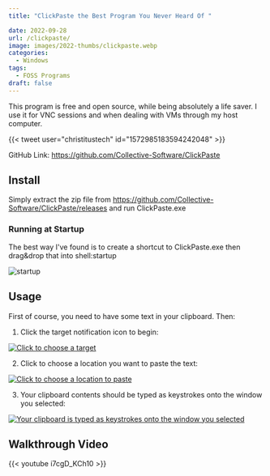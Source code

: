 ```yaml
---
title: "ClickPaste the Best Program You Never Heard Of "

date: 2022-09-28
url: /clickpaste/
image: images/2022-thumbs/clickpaste.webp
categories:
  - Windows
tags:
  - FOSS Programs
draft: false
---
```

This program is free and open source, while being absolutely a life saver. I use it for VNC sessions and when dealing with VMs through my host computer.<!--more-->

{{< tweet user="christitustech" id="1572985183594242048" >}}

GitHub Link: <https://github.com/Collective-Software/ClickPaste>

## Install
Simply extract the zip file from <https://github.com/Collective-Software/ClickPaste/releases> and run ClickPaste.exe

### Running at Startup
The best way I've found is to create a shortcut to ClickPaste.exe then drag&drop that into shell:startup

![startup](/images/2022/startup.webp)

## Usage
First of course, you need to have some text in your clipboard. Then:

1.  Click the target notification icon to begin:

[![Click to choose a target](https://github.com/Collective-Software/ClickPaste/raw/master/doc/ClickToTarget.webp)](https://github.com/Collective-Software/ClickPaste/blob/master/doc/ClickToTarget.webp)

2.  Click to choose a location you want to paste the text:

[![Click to choose a location to paste](https://github.com/Collective-Software/ClickPaste/raw/master/doc/ClickToPaste.webp)](https://github.com/Collective-Software/ClickPaste/blob/master/doc/ClickToPaste.webp)

3.  Your clipboard contents should be typed as keystrokes onto the window you selected:

[![Your clipboard is typed as keystrokes onto the window you selected](https://github.com/Collective-Software/ClickPaste/raw/master/doc/Pasted.webp)](https://github.com/Collective-Software/ClickPaste/blob/master/doc/Pasted.webp)

## Walkthrough Video

{{< youtube i7cgD_KCh10 >}}
